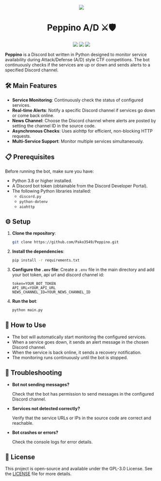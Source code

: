 <div align="center">

![](https://cdn.discordapp.com/app-icons/1384568070072172714/d8c81fd0f89d09d4d83c940c2f3c2d11.png?size=512)

# Peppino A/D ⚔️🛡️
![](https://img.shields.io/github/last-commit/Pako3549/Peppino?&style=for-the-badge&color=8272a4&logoColor=D9E0EE&labelColor=292324)
![](https://img.shields.io/github/stars/Pako3549/Peppino?style=for-the-badge&logo=polestar&color=FFB1C8&logoColor=D9E0EE&labelColor=292324)
![](https://img.shields.io/github/repo-size/Pako3549/Peppino?color=CAC992&label=SIZE&logo=files&style=for-the-badge&logoColor=D9E0EE&labelColor=292324)

</div>

**Peppino** is a Discord bot written in Python designed to monitor service availability during Attack/Defense (A/D) style CTF competitions. The bot continuously checks if the services are up or down and sends alerts to a specified Discord channel.

## 🛠️ Main Features

- **Service Monitoring**: Continuously check the status of configured services.
- **Real-time Alerts**: Notify a specific Discord channel if services go down or come back online.
- **News Channel**: Choose the Discord channel where alerts are posted by setting the channel ID in the source code.
- **Asynchronous Checks**: Uses aiohttp for efficient, non-blocking HTTP requests.
- **Multi-Service Support**: Monitor multiple services simultaneously.

## 📋 Prerequisites

Before running the bot, make sure you have:
- Python 3.8 or higher installed.
- A Discord bot token (obtainable from the Discord Developer Portal).
- The following Python libraries installed:
  - `discord.py`
  - `python-dotenv`
  - `aiohttp`

## ⚙️ Setup

1. **Clone the repository**:
    ```bash
    git clone https://github.com/Pako3549/Peppino.git
    ```
2. **Install the dependencies**:
    ```bash
    pip install -r requirements.txt
    ```
3. **Configure the `.env` file**: Create a `.env` file in the main directory and add your bot token, api url and discord channel id:
    ```env
    token=YOUR_BOT_TOKEN
    API_URL=YOUR_API_URL
    NEWS_CHANNEL_ID=YOUR_NEWS_CHANNEL_ID
    ```
1. **Run the bot**:
    ```bash
    python main.py
    ```

## 📖 How to Use

- The bot will automatically start monitoring the configured services.
- When a service goes down, it sends an alert message in the chosen Discord channel.
- When the service is back online, it sends a recovery notification.
- The monitoring runs continuously until the bot is stopped.

## 🐛 Troubleshooting

- **Bot not sending messages?**
  
  Check that the bot has permission to send messages in the configured Discord channel.

- **Services not detected correctly?**
  
  Verify that the service URLs or IPs in the source code are correct and reachable.

- **Bot crashes or errors?**
  
  Check the console logs for error details.

## 📜 License

This project is open-source and available under the GPL-3.0 License. See the [LICENSE](https://github.com/Pako3549/Peppino/blob/main/LICENSE) file for more details.
